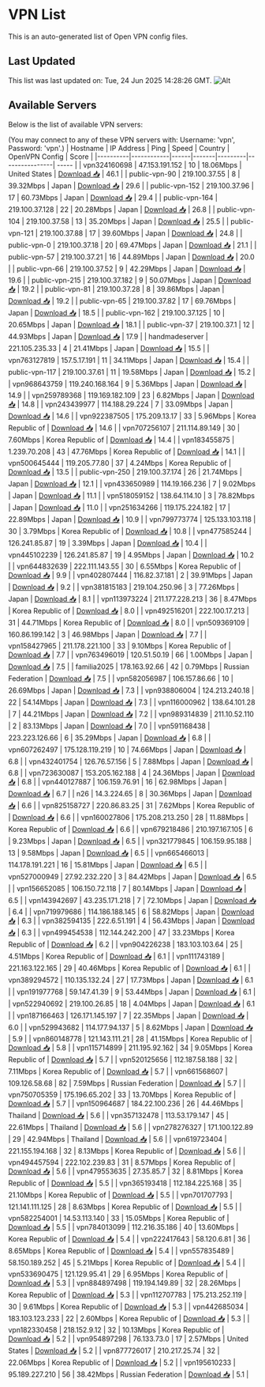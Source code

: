 # VPN List

This is an auto-generated list of Open VPN config files.

## Last Updated

This list was last updated on: Tue, 24 Jun 2025 14:28:26 GMT.
![Alt](https://repobeats.axiom.co/api/embed/186b98318ef1479477931607c1ad7d823f12451f.svg "Repobeats analytics image")

## Available Servers

Below is the list of available VPN servers:

(You may connect to any of these VPN servers with: Username: 'vpn', Password: 'vpn'.)
| Hostname | IP Address | Ping | Speed | Country | OpenVPN Config | Score |
|----------|------------|------|-------|---------|----------------| ----- |
| vpn324160698 | 47.153.191.152 | 10 | 18.06Mbps | United States | [Download 📥](./configs/server_0_US.ovpn) | 46.1 |
| public-vpn-90 | 219.100.37.55 | 8 | 39.32Mbps | Japan | [Download 📥](./configs/server_1_JP.ovpn) | 29.6 |
| public-vpn-152 | 219.100.37.96 | 17 | 60.73Mbps | Japan | [Download 📥](./configs/server_2_JP.ovpn) | 29.4 |
| public-vpn-164 | 219.100.37.128 | 22 | 20.28Mbps | Japan | [Download 📥](./configs/server_3_JP.ovpn) | 26.8 |
| public-vpn-104 | 219.100.37.58 | 13 | 35.20Mbps | Japan | [Download 📥](./configs/server_4_JP.ovpn) | 25.5 |
| public-vpn-121 | 219.100.37.88 | 17 | 39.60Mbps | Japan | [Download 📥](./configs/server_5_JP.ovpn) | 24.8 |
| public-vpn-0 | 219.100.37.18 | 20 | 69.47Mbps | Japan | [Download 📥](./configs/server_6_JP.ovpn) | 21.1 |
| public-vpn-57 | 219.100.37.21 | 16 | 44.89Mbps | Japan | [Download 📥](./configs/server_7_JP.ovpn) | 20.0 |
| public-vpn-66 | 219.100.37.52 | 9 | 42.29Mbps | Japan | [Download 📥](./configs/server_8_JP.ovpn) | 19.6 |
| public-vpn-215 | 219.100.37.182 | 9 | 50.07Mbps | Japan | [Download 📥](./configs/server_9_JP.ovpn) | 19.2 |
| public-vpn-81 | 219.100.37.28 | 8 | 39.86Mbps | Japan | [Download 📥](./configs/server_10_JP.ovpn) | 19.2 |
| public-vpn-65 | 219.100.37.82 | 17 | 69.76Mbps | Japan | [Download 📥](./configs/server_11_JP.ovpn) | 18.5 |
| public-vpn-162 | 219.100.37.125 | 10 | 20.65Mbps | Japan | [Download 📥](./configs/server_12_JP.ovpn) | 18.1 |
| public-vpn-37 | 219.100.37.1 | 12 | 44.93Mbps | Japan | [Download 📥](./configs/server_13_JP.ovpn) | 17.9 |
| handmadeserver | 221.105.235.33 | 4 | 21.41Mbps | Japan | [Download 📥](./configs/server_14_JP.ovpn) | 15.5 |
| vpn763127819 | 157.5.17.191 | 11 | 34.11Mbps | Japan | [Download 📥](./configs/server_15_JP.ovpn) | 15.4 |
| public-vpn-117 | 219.100.37.61 | 11 | 19.58Mbps | Japan | [Download 📥](./configs/server_16_JP.ovpn) | 15.2 |
| vpn968643759 | 119.240.168.164 | 9 | 5.36Mbps | Japan | [Download 📥](./configs/server_17_JP.ovpn) | 14.9 |
| vpn259789368 | 119.169.182.109 | 23 | 6.82Mbps | Japan | [Download 📥](./configs/server_18_JP.ovpn) | 14.8 |
| vpn243439977 | 114.188.29.224 | 7 | 33.09Mbps | Japan | [Download 📥](./configs/server_19_JP.ovpn) | 14.6 |
| vpn922387505 | 175.209.13.17 | 33 | 5.96Mbps | Korea Republic of | [Download 📥](./configs/server_20_KR.ovpn) | 14.6 |
| vpn707256107 | 211.114.89.149 | 30 | 7.60Mbps | Korea Republic of | [Download 📥](./configs/server_21_KR.ovpn) | 14.4 |
| vpn183455875 | 1.239.70.208 | 43 | 47.76Mbps | Korea Republic of | [Download 📥](./configs/server_22_KR.ovpn) | 14.1 |
| vpn500645444 | 119.205.77.80 | 37 | 4.24Mbps | Korea Republic of | [Download 📥](./configs/server_23_KR.ovpn) | 13.5 |
| public-vpn-250 | 219.100.37.174 | 26 | 21.74Mbps | Japan | [Download 📥](./configs/server_24_JP.ovpn) | 12.1 |
| vpn433650989 | 114.19.166.236 | 7 | 9.02Mbps | Japan | [Download 📥](./configs/server_25_JP.ovpn) | 11.1 |
| vpn518059152 | 138.64.114.10 | 3 | 78.82Mbps | Japan | [Download 📥](./configs/server_26_JP.ovpn) | 11.0 |
| vpn251634266 | 119.175.224.182 | 17 | 22.89Mbps | Japan | [Download 📥](./configs/server_27_JP.ovpn) | 10.9 |
| vpn799773774 | 125.133.103.118 | 30 | 3.79Mbps | Korea Republic of | [Download 📥](./configs/server_28_KR.ovpn) | 10.8 |
| vpn477585244 | 126.241.85.87 | 19 | 3.39Mbps | Japan | [Download 📥](./configs/server_29_JP.ovpn) | 10.4 |
| vpn445102239 | 126.241.85.87 | 19 | 4.95Mbps | Japan | [Download 📥](./configs/server_30_JP.ovpn) | 10.2 |
| vpn644832639 | 222.111.143.55 | 30 | 6.55Mbps | Korea Republic of | [Download 📥](./configs/server_31_KR.ovpn) | 9.9 |
| vpn402807444 | 116.82.37.181 | 2 | 39.91Mbps | Japan | [Download 📥](./configs/server_32_JP.ovpn) | 9.2 |
| vpn381815183 | 219.104.250.96 | 3 | 77.26Mbps | Japan | [Download 📥](./configs/server_33_JP.ovpn) | 8.1 |
| vpn113973224 | 211.177.228.213 | 36 | 8.47Mbps | Korea Republic of | [Download 📥](./configs/server_34_KR.ovpn) | 8.0 |
| vpn492516201 | 222.100.17.213 | 31 | 44.71Mbps | Korea Republic of | [Download 📥](./configs/server_35_KR.ovpn) | 8.0 |
| vpn509369109 | 160.86.199.142 | 3 | 46.98Mbps | Japan | [Download 📥](./configs/server_36_JP.ovpn) | 7.7 |
| vpn158427965 | 211.178.221.100 | 33 | 9.10Mbps | Korea Republic of | [Download 📥](./configs/server_37_KR.ovpn) | 7.7 |
| vpn763496019 | 120.51.50.19 | 66 | 1.00Mbps | Japan | [Download 📥](./configs/server_38_JP.ovpn) | 7.5 |
| familia2025 | 178.163.92.66 | 42 | 0.79Mbps | Russian Federation | [Download 📥](./configs/server_39_RU.ovpn) | 7.5 |
| vpn582056987 | 106.157.86.66 | 10 | 26.69Mbps | Japan | [Download 📥](./configs/server_40_JP.ovpn) | 7.3 |
| vpn938806004 | 124.213.240.18 | 22 | 54.14Mbps | Japan | [Download 📥](./configs/server_41_JP.ovpn) | 7.3 |
| vpn116000962 | 138.64.101.28 | 7 | 44.21Mbps | Japan | [Download 📥](./configs/server_42_JP.ovpn) | 7.2 |
| vpn989314839 | 211.10.52.110 | 2 | 83.13Mbps | Japan | [Download 📥](./configs/server_43_JP.ovpn) | 7.0 |
| vpn591168438 | 223.223.126.66 | 6 | 35.29Mbps | Japan | [Download 📥](./configs/server_44_JP.ovpn) | 6.8 |
| vpn607262497 | 175.128.119.219 | 10 | 74.66Mbps | Japan | [Download 📥](./configs/server_45_JP.ovpn) | 6.8 |
| vpn432401754 | 126.76.57.156 | 5 | 7.88Mbps | Japan | [Download 📥](./configs/server_46_JP.ovpn) | 6.8 |
| vpn723630087 | 153.205.162.188 | 4 | 24.36Mbps | Japan | [Download 📥](./configs/server_47_JP.ovpn) | 6.8 |
| vpn440127887 | 106.159.76.91 | 16 | 62.98Mbps | Japan | [Download 📥](./configs/server_48_JP.ovpn) | 6.7 |
| n26 | 14.3.224.65 | 8 | 30.36Mbps | Japan | [Download 📥](./configs/server_49_JP.ovpn) | 6.6 |
| vpn825158727 | 220.86.83.25 | 31 | 7.62Mbps | Korea Republic of | [Download 📥](./configs/server_50_KR.ovpn) | 6.6 |
| vpn160027806 | 175.208.213.250 | 28 | 11.88Mbps | Korea Republic of | [Download 📥](./configs/server_51_KR.ovpn) | 6.6 |
| vpn679218486 | 210.197.167.105 | 6 | 9.23Mbps | Japan | [Download 📥](./configs/server_52_JP.ovpn) | 6.5 |
| vpn321779845 | 106.159.95.188 | 13 | 9.58Mbps | Japan | [Download 📥](./configs/server_53_JP.ovpn) | 6.5 |
| vpn665466013 | 114.178.191.221 | 16 | 15.81Mbps | Japan | [Download 📥](./configs/server_54_JP.ovpn) | 6.5 |
| vpn527000949 | 27.92.232.220 | 3 | 84.42Mbps | Japan | [Download 📥](./configs/server_55_JP.ovpn) | 6.5 |
| vpn156652085 | 106.150.72.118 | 7 | 80.14Mbps | Japan | [Download 📥](./configs/server_56_JP.ovpn) | 6.5 |
| vpn143942697 | 43.235.171.218 | 7 | 72.10Mbps | Japan | [Download 📥](./configs/server_57_JP.ovpn) | 6.4 |
| vpn719979686 | 114.186.188.145 | 6 | 58.82Mbps | Japan | [Download 📥](./configs/server_58_JP.ovpn) | 6.3 |
| vpn382594135 | 222.6.51.191 | 4 | 56.43Mbps | Japan | [Download 📥](./configs/server_59_JP.ovpn) | 6.3 |
| vpn499454538 | 112.144.242.200 | 47 | 33.23Mbps | Korea Republic of | [Download 📥](./configs/server_60_KR.ovpn) | 6.2 |
| vpn904226238 | 183.103.103.64 | 25 | 4.51Mbps | Korea Republic of | [Download 📥](./configs/server_61_KR.ovpn) | 6.1 |
| vpn111743189 | 221.163.122.165 | 29 | 40.46Mbps | Korea Republic of | [Download 📥](./configs/server_62_KR.ovpn) | 6.1 |
| vpn389294572 | 110.135.132.24 | 27 | 17.73Mbps | Japan | [Download 📥](./configs/server_63_JP.ovpn) | 6.1 |
| vpn191977768 | 59.147.41.39 | 9 | 53.44Mbps | Japan | [Download 📥](./configs/server_64_JP.ovpn) | 6.1 |
| vpn522940692 | 219.100.26.85 | 18 | 4.04Mbps | Japan | [Download 📥](./configs/server_65_JP.ovpn) | 6.1 |
| vpn187166463 | 126.171.145.197 | 7 | 22.35Mbps | Japan | [Download 📥](./configs/server_66_JP.ovpn) | 6.0 |
| vpn529943682 | 114.177.94.137 | 5 | 8.62Mbps | Japan | [Download 📥](./configs/server_67_JP.ovpn) | 5.9 |
| vpn860148778 | 121.143.111.21 | 28 | 41.15Mbps | Korea Republic of | [Download 📥](./configs/server_68_KR.ovpn) | 5.8 |
| vpn115714899 | 211.195.92.162 | 34 | 9.05Mbps | Korea Republic of | [Download 📥](./configs/server_69_KR.ovpn) | 5.7 |
| vpn520125656 | 112.187.58.188 | 32 | 7.11Mbps | Korea Republic of | [Download 📥](./configs/server_70_KR.ovpn) | 5.7 |
| vpn661568607 | 109.126.58.68 | 82 | 7.59Mbps | Russian Federation | [Download 📥](./configs/server_71_RU.ovpn) | 5.7 |
| vpn750705359 | 175.196.65.202 | 33 | 13.70Mbps | Korea Republic of | [Download 📥](./configs/server_72_KR.ovpn) | 5.7 |
| vpn150964687 | 184.22.100.236 | 26 | 44.46Mbps | Thailand | [Download 📥](./configs/server_73_TH.ovpn) | 5.6 |
| vpn357132478 | 113.53.179.147 | 45 | 22.61Mbps | Thailand | [Download 📥](./configs/server_74_TH.ovpn) | 5.6 |
| vpn278276327 | 171.100.122.89 | 29 | 42.94Mbps | Thailand | [Download 📥](./configs/server_75_TH.ovpn) | 5.6 |
| vpn619723404 | 221.155.194.168 | 32 | 8.13Mbps | Korea Republic of | [Download 📥](./configs/server_76_KR.ovpn) | 5.6 |
| vpn494457594 | 222.102.239.83 | 31 | 8.57Mbps | Korea Republic of | [Download 📥](./configs/server_77_KR.ovpn) | 5.6 |
| vpn479553635 | 27.35.85.7 | 32 | 8.81Mbps | Korea Republic of | [Download 📥](./configs/server_78_KR.ovpn) | 5.5 |
| vpn365193418 | 112.184.225.168 | 35 | 21.10Mbps | Korea Republic of | [Download 📥](./configs/server_79_KR.ovpn) | 5.5 |
| vpn701707793 | 121.141.111.125 | 28 | 8.63Mbps | Korea Republic of | [Download 📥](./configs/server_80_KR.ovpn) | 5.5 |
| vpn582254001 | 14.53.113.140 | 33 | 15.05Mbps | Korea Republic of | [Download 📥](./configs/server_81_KR.ovpn) | 5.5 |
| vpn784013099 | 112.216.35.186 | 40 | 13.60Mbps | Korea Republic of | [Download 📥](./configs/server_82_KR.ovpn) | 5.4 |
| vpn222417643 | 58.120.6.81 | 36 | 8.65Mbps | Korea Republic of | [Download 📥](./configs/server_83_KR.ovpn) | 5.4 |
| vpn557835489 | 58.150.189.252 | 45 | 5.21Mbps | Korea Republic of | [Download 📥](./configs/server_84_KR.ovpn) | 5.4 |
| vpn533690475 | 121.129.95.41 | 29 | 6.95Mbps | Korea Republic of | [Download 📥](./configs/server_85_KR.ovpn) | 5.3 |
| vpn884897498 | 119.194.149.89 | 32 | 28.26Mbps | Korea Republic of | [Download 📥](./configs/server_86_KR.ovpn) | 5.3 |
| vpn112707783 | 175.213.252.119 | 30 | 9.61Mbps | Korea Republic of | [Download 📥](./configs/server_87_KR.ovpn) | 5.3 |
| vpn442685034 | 183.103.123.233 | 22 | 2.60Mbps | Korea Republic of | [Download 📥](./configs/server_88_KR.ovpn) | 5.3 |
| vpn182330458 | 218.152.9.12 | 32 | 10.13Mbps | Korea Republic of | [Download 📥](./configs/server_89_KR.ovpn) | 5.2 |
| vpn954897298 | 76.133.73.0 | 17 | 2.57Mbps | United States | [Download 📥](./configs/server_90_US.ovpn) | 5.2 |
| vpn877726017 | 210.217.25.74 | 32 | 22.06Mbps | Korea Republic of | [Download 📥](./configs/server_91_KR.ovpn) | 5.2 |
| vpn195610233 | 95.189.227.210 | 56 | 38.42Mbps | Russian Federation | [Download 📥](./configs/server_92_RU.ovpn) | 5.1 |
